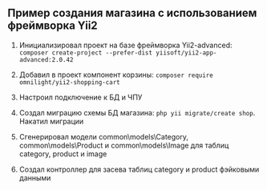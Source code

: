 ## Пример создания магазина с использованием фреймворка Yii2

1.  Инициализировал проект на базе фреймворка Yii2-advanced: `composer create-project --prefer-dist yiisoft/yii2-app-advanced:2.0.42`

2.  Добавил в проект компонент корзины: `composer require omnilight/yii2-shopping-cart`

3.  Настроил подключение к БД и ЧПУ

4.  Создал миграцию схемы БД магазина: `php yii migrate/create shop`. Накатил миграции

5.  Сгенерировал модели common\models\Category, common\models\Product и common\models\Image для таблиц category, product и image

6.  Создал контроллер для засева таблиц category и product фэйковыми данными
